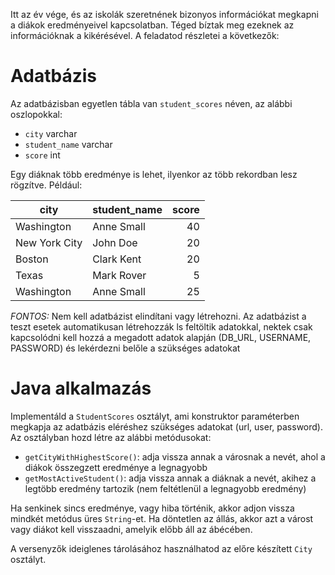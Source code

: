 Itt az év vége, és az iskolák szeretnének bizonyos információkat megkapni a diákok
eredményeivel kapcsolatban. Téged bíztak meg ezeknek az információknak a kikérésével.
A feladatod részletei a következők:

# Adatbázis

Az adatbázisban egyetlen tábla van `student_scores` néven, az alábbi oszlopokkal:

- `city` varchar
- `student_name` varchar
- `score` int

Egy diáknak több eredménye is lehet, ilyenkor az több rekordban lesz rögzítve. Például:

|      city     | student_name | score |
|---------------|--------------|------:|
| Washington    | Anne Small   | 40    |
| New York City | John Doe     | 20    |
| Boston        | Clark Kent   | 20    |
| Texas         | Mark Rover   | 5     |
| Washington    | Anne Small   | 25    |

*FONTOS:* Nem kell adatbázist elindítani vagy létrehozni. Az adatbázist a teszt esetek automatikusan létrehozzák ls feltöltik adatokkal, nektek csak kapcsolódni kell hozzá a megadott adatok alapján (DB_URL, USERNAME, PASSWORD) és lekérdezni belőle a szükséges adatokat

# Java alkalmazás

Implementáld a `StudentScores` osztályt, ami konstruktor paraméterben megkapja az adatbázis eléréshez szükséges adatokat (url, user, password). Az osztályban hozd létre az alábbi metódusokat:

- `getCityWithHighestScore()`: adja vissza annak a városnak a nevét, ahol a diákok összegzett eredménye a legnagyobb
- `getMostActiveStudent()`: adja vissza annak a diáknak a nevét, akihez a legtöbb eredmény tartozik (nem feltétlenül a legnagyobb eredmény)

Ha senkinek sincs eredménye, vagy hiba történik, akkor adjon vissza mindkét metódus üres `String`-et.
Ha döntetlen az állás, akkor azt a várost vagy diákot kell visszaadni, amelyik előbb áll az ábécében.

A versenyzők ideiglenes tárolásához használhatod az előre készített `City` osztályt.